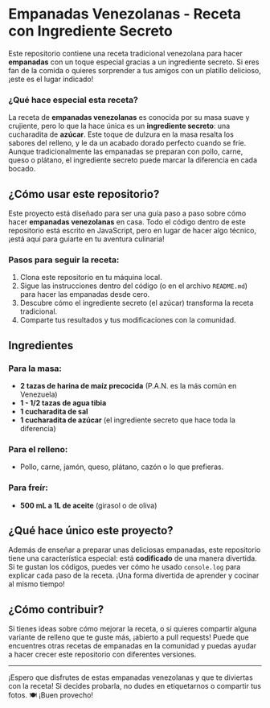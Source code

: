 # Empanadas Venezolanas - Receta con Ingrediente Secreto

Este repositorio contiene una receta tradicional venezolana para hacer **empanadas** con un toque especial gracias a un ingrediente secreto. Si eres fan de la comida o quieres sorprender a tus amigos con un platillo delicioso, ¡este es el lugar indicado!

### ¿Qué hace especial esta receta?
La receta de **empanadas venezolanas** es conocida por su masa suave y crujiente, pero lo que la hace única es un **ingrediente secreto**: una cucharadita de **azúcar**. Este toque de dulzura en la masa resalta los sabores del relleno, y le da un acabado dorado perfecto cuando se fríe. Aunque tradicionalmente las empanadas se preparan con pollo, carne, queso o plátano, el ingrediente secreto puede marcar la diferencia en cada bocado.

## ¿Cómo usar este repositorio?
Este proyecto está diseñado para ser una guía paso a paso sobre cómo hacer **empanadas venezolanas** en casa. Todo el código dentro de este repositorio está escrito en JavaScript, pero en lugar de hacer algo técnico, ¡está aquí para guiarte en tu aventura culinaria!

### Pasos para seguir la receta:
1. Clona este repositorio en tu máquina local.
2. Sigue las instrucciones dentro del código (o en el archivo `README.md`) para hacer las empanadas desde cero.
3. Descubre cómo el ingrediente secreto (el azúcar) transforma la receta tradicional.
4. Comparte tus resultados y tus modificaciones con la comunidad.

## Ingredientes

### Para la masa:
- **2 tazas de harina de maíz precocida** (P.A.N. es la más común en Venezuela)
- **1 - 1/2 tazas de agua tibia**
- **1 cucharadita de sal**
- **1 cucharadita de azúcar** (el ingrediente secreto que hace toda la diferencia)

### Para el relleno:
- Pollo, carne, jamón, queso, plátano, cazón o lo que prefieras.

### Para freír:
- **500 mL a 1L de aceite** (girasol o de oliva)

## ¿Qué hace único este proyecto?

Además de enseñar a preparar unas deliciosas empanadas, este repositorio tiene una característica especial: está **codificado** de una manera divertida. Si te gustan los códigos, puedes ver cómo he usado `console.log` para explicar cada paso de la receta. ¡Una forma divertida de aprender y cocinar al mismo tiempo!

## ¿Cómo contribuir?
Si tienes ideas sobre cómo mejorar la receta, o si quieres compartir alguna variante de relleno que te guste más, ¡abierto a pull requests! Puede que encuentres otras recetas de empanadas en la comunidad y puedas ayudar a hacer crecer este repositorio con diferentes versiones.


---

¡Espero que disfrutes de estas empanadas venezolanas y que te diviertas con la receta! Si decides probarla, no dudes en etiquetarnos o compartir tus fotos. 🍽️ ¡Buen provecho!
